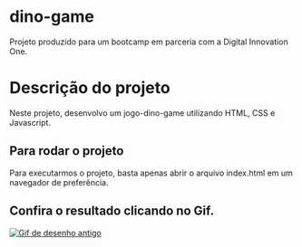 # dino-game
Projeto produzido para um bootcamp em parceria com a Digital Innovation One.

# Descrição do projeto

Neste projeto, desenvolvo um jogo-dino-game utilizando HTML, CSS e Javascript.

## Para rodar o projeto

Para executarmos o projeto, basta apenas abrir o arquivo index.html em um navegador de preferência.

## Confira o resultado clicando no Gif.

<a href="https://pablohenrique2.github.io/dino-game/" ><img src="https://thumbs.gfycat.com/SmallVillainousDavidstiger-size_restricted.gif" alt="Gif de desenho antigo"></a>
